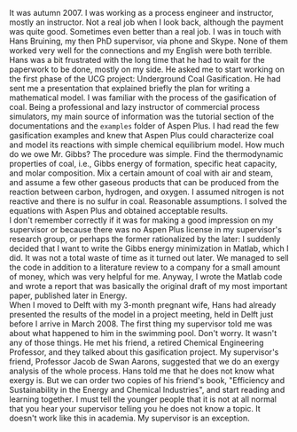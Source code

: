 <!--
.. title: The story of a proposal; part 1:  how it all started.
.. slug: the-story-of-a-proposal-part-1-how-it-all-started
.. date: 2015-10-17 14:50:19 UTC+02:00
.. tags:
.. category:
.. link:
.. description:
.. type: text
-->

It was autumn 2007. I was working as a process engineer and instructor, mostly an instructor. Not a real job when I look back, although the payment was quite good. Sometimes even better than a real job. I was in touch with Hans Bruining, my then PhD supervisor, via phone and Skype. None of them worked very well for the connections and my English were both terrible. Hans was a bit frustrated with the long time that he had to wait for the paperwork to be done, mostly on my side. He asked me to start working on the first phase of the UCG project: Underground Coal Gasification. He had sent me a presentation that explained briefly the plan for writing a mathematical model. I was familiar with the process of the gasification of coal. Being a professional and lazy instructor of commercial process simulators, my main source of information was the tutorial section of the documentations and the `examples` folder of Aspen Plus. I had read the few gasification examples and knew that Aspen Plus could characterize coal and model its reactions with simple chemical equilibrium model. How much do we owe Mr. Gibbs? The procedure was simple. Find the thermodynamic properties of coal, i.e., Gibbs energy of formation, specific heat capacity, and molar composition. Mix a certain amount of coal with air and steam, and assume a few other gaseous products that can be produced from the reaction between carbon, hydrogen, and oxygen. I assumed nitrogen is not reactive and there is no sulfur in coal. Reasonable assumptions. I solved the equations with Aspen Plus and obtained acceptable results.  
I don't remember correctly if it was for making a good impression on my supervisor or because there was no Aspen Plus license in my supervisor's research group, or perhaps the former rationalized by the later: I suddenly decided that I want to write the Gibbs energy minimization in Matlab, which I did. It was not a total waste of time as it turned out later. We managed to sell the code in addition to a literature review to a company for a small amount of money, which was very helpful for me. Anyway, I wrote the Matlab code and wrote a report that was basically the original draft of my most important paper, published later in Energy.  
When I moved to Delft with my 3-month pregnant wife, Hans had already presented the results of the model in a project meeting, held in Delft just before I arrive in March 2008. The first thing my supervisor told me was about what happened to him in the swimming pool. Don't worry. It wasn't any of those things. He met his friend, a retired Chemical Engineering Professor, and they talked about this gasification project. My supervisor's friend, Professor Jacob de Swan Aarons, suggested that we do an exergy analysis of the whole process. Hans told me that he does not know what exergy is. But we can order two copies of his friend's book, "Efficiency and Sustainability in the Energy and Chemical Industries", and start reading and learning together. I must tell the younger people that it is not at all normal that you hear your supervisor telling you he does not know a topic. It doesn't work like this in academia. My supervisor is an exception.  
